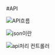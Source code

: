 
#API
  
![API흐름](https://github.com/Limjuhan/hello-spring/assets/72773649/90f390b0-81b8-4473-9e82-aa92d2ce2f12)
  
![json이란](https://github.com/Limjuhan/hello-spring/assets/72773649/858648b1-efab-465e-abfa-7f2d6ba5931a)

![api처리 컨트롤러](https://github.com/Limjuhan/hello-spring/assets/72773649/29ae376d-370a-4f6c-8aca-b4f20af6fbfc)
